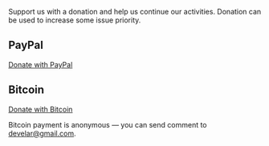Support us with a donation and help us continue our activities. Donation can be used to increase some issue priority.

## PayPal

[Donate with PayPal](https://www.paypal.com/cgi-bin/webscr?cmd=_s-xclick&hosted_button_id=W6V79R2RGCCHL)

## Bitcoin

[Donate with Bitcoin](https://cex.io/#/modal/donation/pid/DP100018863)

Bitcoin payment is anonymous — you can send comment to develar@gmail.com.
